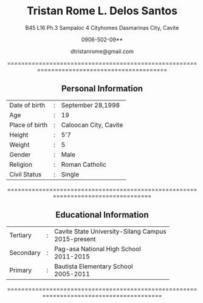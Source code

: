

<!DOCTYPE html>
<html>
<center>
<body>
<br><br><br><br>
<h1> Tristan Rome L. Delos Santos</h2>
<p> B45 L16 Ph.3 Sampaloc 4 Cityhomes Dasmarinas City, Cavite </p>
<p> 0906-502-09**</p>
<p> dtristanrome@gmail.com </p>

<p> =========================================================================================== </p>
<h2> Personal Information </h2>


<table>
<tr>
 <td> Date of birth</td>
 <td> : </td>
 <td> September 28,1998 </td>
</tr>

<tr>
 <td> Age</td>
 <td> : </td>
 <td> 19</td>
</tr>

<tr>
 <td> Place of birth</td>
 <td> : </td>
 <td>Caloocan City, Cavite</td>
</tr>

<tr>
 <td> Height</td>
 <td> : </td>
 <td> 5'7</td>
</tr>

<tr>
 <td> Weight</td>
 <td> : </td>
 <td> 5</td>
</tr>

<tr>
 <td> Gender</td>
 <td> : </td>
 <td> Male</td>
</tr>

<tr>
 <td> Religion</td>
 <td> : </td>
 <td> Roman Catholic</td>

 <tr>
 <td> Civil Status</td>
 <td> : </td>
 <td> Single</td>
</tr>
</table>

<p>==================================================================================</p>
<h2> Educational Information </h2>


<table>
<tr>
 <td> Tertiary</td>
 <td> : </td>
 <td> Cavite State University-Silang Campus <br> 2015-present</td>
</tr>

<tr>
 <td> Secondary</td>
 <td> : </td>
 <td> Pag-asa National High School <br> 2011-2015</td>
</tr>

<tr>
 <td> Primary</td>
 <td> : </td>
 <td> Bautista Elementary School <br> 2005-2011</td>
</tr>
</table>

<p>========================================================================================</p>
<br><br><br><br>


</body>
</center>
</html>
